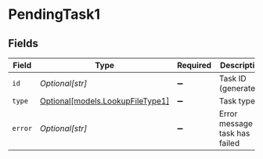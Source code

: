# PendingTask1


## Fields

| Field                                                            | Type                                                             | Required                                                         | Description                                                      |
| ---------------------------------------------------------------- | ---------------------------------------------------------------- | ---------------------------------------------------------------- | ---------------------------------------------------------------- |
| `id`                                                             | *Optional[str]*                                                  | :heavy_minus_sign:                                               | Task ID (generated).                                             |
| `type`                                                           | [Optional[models.LookupFileType1]](../models/lookupfiletype1.md) | :heavy_minus_sign:                                               | Task type                                                        |
| `error`                                                          | *Optional[str]*                                                  | :heavy_minus_sign:                                               | Error message if task has failed                                 |